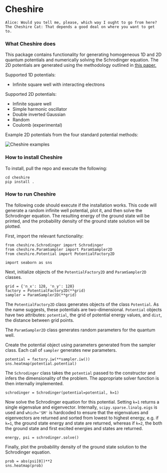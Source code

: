# Cheshire

```
Alice: Would you tell me, please, which way I ought to go from here?
The Cheshire Cat: That depends a good deal on where you want to get to.
```

### What Cheshire does

This package contains functionality for generating homogeneous 1D and 2D quantum potentials and numerically solving the Schrodinger equation. The 2D potentials are generated using the methodology outlined in [this paper.](https://arxiv.org/pdf/1702.01361.pdf)

Supported 1D potentials:
* Infinite square well with interacting electrons

Supported 2D potentials:
* Infinite square well
* Simple harmonic oscillator
* Double inverted Gaussian
* Random
* Coulomb (experimental)

Example 2D potentials from the four standard potential methods:

![Cheshire examples](https://raw.github.com/jmcelve2/cheshire/master/examples/cheshire_example.png)

### How to install Cheshire

To install, pull the repo and execute the following:
```
cd cheshire
pip install .
```

### How to run Cheshire

The following code should execute if the installation works. This code will  generate a random infinite well potential, plot it, and then solve the Schrodinger equation. The resulting energy of the ground state will be printed, and the probability density of the ground state solution will be plotted.

First, import the relevant functionality:
```
from cheshire.Schrodinger import Schrodinger
from cheshire.ParamSampler import ParamSampler2D
from cheshire.Potential import PotentialFactory2D

import seaborn as sns
```

Next, initialize objects of the `PotentialFactory2D` and `ParamSampler2D` classes.
```
grid = {'n_x': 128, 'n_y': 128}
factory = PotentialFactory2D(**grid)
sampler = ParamSampler2D(**grid)
```
The `PotentialFactory2D` class generates objects of the class `Potential`. As the name suggests, these potentials are two-dimensional. `Potential` objects have two attributes: `potential`, the grid of potential energy values, and `dist`, the distance between grid points.

The `ParamSampler2D` class generates random parameters for the quantum well. 

Create the potential object using parameters generated from the sampler class. Each call of `sampler` generates new parameters.
```
potential = factory.iw(**sampler.iw())
sns.heatmap(potential.potential)
```

The `Schrodinger` class takes the `potential` passed to the constructor and infers the dimensionality of the problem. The appropriate solver function is then internally implemented.
```
schrodinger = Schrodinger(potential=potential, k=1)
```

Now solve the Schrodinger equation for this potential. Setting `k=1` returns a single eigenvalue and eigenvector. Internally, `scipy.sparse.linalg.eigs` is used and `which='SM'` is hardcoded to ensure that the eigenvalues and eigenvectors are returned and sorted from lowest to highest energy, e.g. if `k=1`, the ground state energy and state are returned, whereas if `k=2`, the both the ground state and first excited energies and states are returned.
```
energy, psi = schrodinger.solve()
```

Finally, plot the probability density of the ground state solution to the Schrodinger equation.
```
prob = abs(psi[0])**2
sns.heatmap(prob)
```